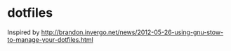 # dotfiles

Inspired by http://brandon.invergo.net/news/2012-05-26-using-gnu-stow-to-manage-your-dotfiles.html
